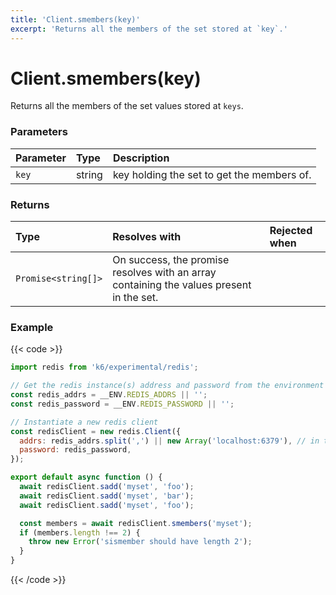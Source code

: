 ```yaml
---
title: 'Client.smembers(key)'
excerpt: 'Returns all the members of the set stored at `key`.'
---
```


# Client.smembers(key)

Returns all the members of the set values stored at `keys`.

### Parameters

| Parameter | Type   | Description                                |
| :-------- | :----- | :----------------------------------------- |
| `key`     | string | key holding the set to get the members of. |

### Returns

| Type                | Resolves with                                                                            | Rejected when |
| :------------------ | :--------------------------------------------------------------------------------------- | :------------ |
| `Promise<string[]>` | On success, the promise resolves with an array containing the values present in the set. |               |

### Example

{{< code >}}

```javascript
import redis from 'k6/experimental/redis';

// Get the redis instance(s) address and password from the environment
const redis_addrs = __ENV.REDIS_ADDRS || '';
const redis_password = __ENV.REDIS_PASSWORD || '';

// Instantiate a new redis client
const redisClient = new redis.Client({
  addrs: redis_addrs.split(',') || new Array('localhost:6379'), // in the form of 'host:port', separated by commas
  password: redis_password,
});

export default async function () {
  await redisClient.sadd('myset', 'foo');
  await redisClient.sadd('myset', 'bar');
  await redisClient.sadd('myset', 'foo');

  const members = await redisClient.smembers('myset');
  if (members.length !== 2) {
    throw new Error('sismember should have length 2');
  }
}
```

{{< /code >}}
